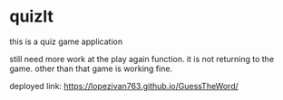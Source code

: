 # quizIt

this is a quiz game application 

still need more work at the play again function.
it is not returning to the game.
other than that game is working fine. 

deployed link:
https://lopezivan763.github.io/GuessTheWord/